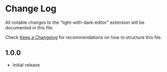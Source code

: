 # Change Log

All notable changes to the "light-with-dark-editor" extension will be documented in this file.

Check [Keep a Changelog](http://keepachangelog.com/) for recommendations on how to structure this file.

## 1.0.0

- Initial release

